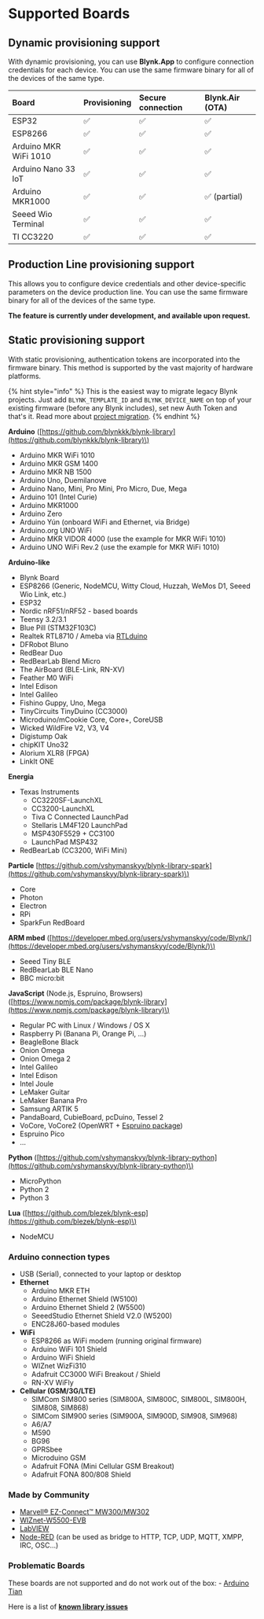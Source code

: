 # Supported Boards

## **Dynamic provisioning support**

With dynamic provisioning, you can use **Blynk.App** to configure connection credentials for each device. You can use the same firmware binary for all of the devices of the same type.

| Board | Provisioning | Secure connection | Blynk.Air \(OTA\) |
| :--- | :--- | :--- | :--- |
| ESP32 | ✅ | ✅ | ✅ |
| ESP8266 | ✅ | ✅ | ✅ |
| Arduino MKR WiFi 1010 | ✅ | ✅ | ✅ |
| Arduino Nano 33 IoT | ✅ | ✅ | ✅ |
| Arduino MKR1000 | ✅ | ✅ | ✅ \(partial\) |
| Seeed Wio Terminal | ✅ | ✅ | ✅ |
| TI CC3220 | ✅ | ✅ | ✅ |

## Production Line provisioning support

This allows you to configure device credentials and other device-specific parameters on the device production line. You can use the same firmware binary for all of the devices of the same type.

**The feature is currently under development, and available upon request.**

## Static provisioning support

With static provisioning, authentication tokens are incorporated into the firmware binary. This method is supported by the vast majority of hardware platforms.

{% hint style="info" %}
This is the easiest way to migrate legacy Blynk projects. Just add `BLYNK_TEMPLATE_ID` and `BLYNK_DEVICE_NAME` on top of your existing firmware \(before any Blynk includes\), set new Auth Token and that's it. Read more about [project migration](../blynk-1.0-and-2.0-comparison/migrate-from-1.0-to-2.0.md).
{% endhint %}

**Arduino** \([https://github.com/blynkkk/blynk-library](https://github.com/blynkkk/blynk-library)\)

* Arduino MKR WiFi 1010
* Arduino MKR GSM 1400
* Arduino MKR NB 1500
* Arduino Uno, Duemilanove
* Arduino Nano, Mini, Pro Mini, Pro Micro, Due, Mega
* Arduino 101 \(Intel Curie\)
* Arduino MKR1000
* Arduino Zero
* Arduino Yún \(onboard WiFi and Ethernet, via Bridge\)
* Arduino.org UNO WiFi
* Arduino MKR VIDOR 4000 \(use the example for MKR WiFi 1010\)
* Arduino UNO WiFi Rev.2 \(use the example for MKR WiFi 1010\)

**Arduino-like**

* Blynk Board
* ESP8266 \(Generic, NodeMCU, Witty Cloud, Huzzah, WeMos D1, Seeed Wio Link, etc.\)
* ESP32
* Nordic nRF51/nRF52 - based boards
* Teensy 3.2/3.1
* Blue Pill \(STM32F103C\)
* Realtek RTL8710 / Ameba via [RTLduino](https://github.com/pvvx/RtlDuino)
* DFRobot Bluno
* RedBear Duo
* RedBearLab Blend Micro
* The AirBoard \(BLE-Link, RN-XV\)
* Feather M0 WiFi
* Intel Edison
* Intel Galileo
* Fishino Guppy, Uno, Mega
* TinyCircuits TinyDuino \(CC3000\)
* Microduino/mCookie Core, Core+, CoreUSB
* Wicked WildFire V2, V3, V4
* Digistump Oak
* chipKIT Uno32
* Alorium XLR8 \(FPGA\)
* LinkIt ONE

**Energia**

* Texas Instruments
  * CC3220SF-LaunchXL
  * CC3200-LaunchXL
  * Tiva C Connected LaunchPad
  * Stellaris LM4F120 LaunchPad
  * MSP430F5529 + CC3100
  * LaunchPad MSP432
* RedBearLab \(CC3200, WiFi Mini\)

**Particle** [https://github.com/vshymanskyy/blynk-library-spark](https://github.com/vshymanskyy/blynk-library-spark)\)

* Core
* Photon
* Electron
* RPi
* SparkFun RedBoard

**ARM mbed** \([https://developer.mbed.org/users/vshymanskyy/code/Blynk/](https://developer.mbed.org/users/vshymanskyy/code/Blynk/)\)

* Seeed Tiny BLE
* RedBearLab BLE Nano
* BBC micro:bit

**JavaScript** \(Node.js, Espruino, Browsers\) \([https://www.npmjs.com/package/blynk-library](https://www.npmjs.com/package/blynk-library)\)

* Regular PC with Linux / Windows / OS X
* Raspberry Pi \(Banana Pi, Orange Pi, …\)
* BeagleBone Black
* Onion Omega
* Onion Omega 2
* Intel Galileo
* Intel Edison
* Intel Joule
* LeMaker Guitar
* LeMaker Banana Pro
* Samsung ARTIK 5
* PandaBoard, CubieBoard, pcDuino, Tessel 2
* VoCore, VoCore2 \(OpenWRT + [Espruino package](https://github.com/vshymanskyy/OpenWRT-Espruino-packages)\)
* Espruino Pico
* …

**Python** \([https://github.com/vshymanskyy/blynk-library-python](https://github.com/vshymanskyy/blynk-library-python)\)

* MicroPython
* Python 2
* Python 3

**Lua** \([https://github.com/blezek/blynk-esp](https://github.com/blezek/blynk-esp)\)

* NodeMCU

### Arduino connection types <a id="supported-hardware-arduino-connection-types"></a>

* USB \(Serial\), connected to your laptop or desktop
* **Ethernet**
  * Arduino MKR ETH
  * Arduino Ethernet Shield \(W5100\)
  * Arduino Ethernet Shield 2 \(W5500\)
  * SeeedStudio Ethernet Shield V2.0 \(W5200\)
  * ENC28J60-based modules
* **WiFi**
  * ESP8266 as WiFi modem \(running original firmware\)
  * Arduino WiFi 101 Shield
  * Arduino WiFi Shield
  * WIZnet WizFi310
  * Adafruit CC3000 WiFi Breakout / Shield
  * RN-XV WiFly
* **Cellular \(GSM/3G/LTE\)**
  * SIMCom SIM800 series \(SIM800A, SIM800C, SIM800L, SIM800H, SIM808, SIM868\)
  * SIMCom SIM900 series \(SIM900A, SIM900D, SIM908, SIM968\)
  * A6/A7
  * M590
  * BG96
  * GPRSbee
  * Microduino GSM
  * Adafruit FONA \(Mini Cellular GSM Breakout\)
  * Adafruit FONA 800/808 Shield

### Made by Community <a id="supported-hardware-made-by-community"></a>

* [Marvell® EZ-Connect™ MW300/MW302](https://github.com/vshymanskyy/blynk-library-ez-connect)
* [WIZnet-W5500-EVB](http://instructables.com/id/WIZnet-W5500-EVB-and-Blynk-App-communication)
* [LabVIEW](https://github.com/juncaofish/NI-LabVIEWInterfaceforBlynk)
* [Node-RED](https://github.com/gablau/node-red-contrib-blynk-ws) \(can be used as bridge to HTTP, TCP, UDP, MQTT, XMPP, IRC, OSC…\)

### Problematic Boards <a id="supported-hardware-problematic-boards"></a>

These boards are not supported and do not work out of the box: - [Arduino Tian](http://www.arduino.org/products/boards/arduino-tian)

Here is a list of [**known library issues**](https://github.com/blynkkk/blynk-library/issues?q=is%3Aissue+label%3A%22for+reference%22+)

